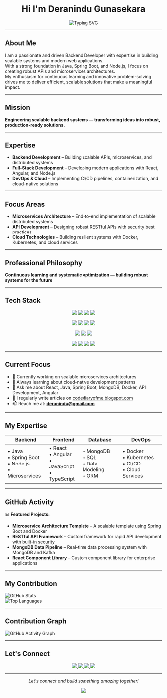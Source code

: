 <h1 align="center">Hi I'm Deranindu Gunasekara</h1>

<p align="center">
  <img src="https://readme-typing-svg.herokuapp.com?font=Fira+Code&size=22&pause=1000&color=00FF00&center=true&vCenter=true&width=600&lines=Welcome+to+My+GitHub+Profile!" alt="Typing SVG" />
</p>

---

## **About Me**

I am a passionate and driven Backend Developer with expertise in building scalable systems and modern web applications.  
With a strong foundation in Java, Spring Boot, and Node.js, I focus on creating robust APIs and microservices architectures.  
My enthusiasm for continuous learning and innovative problem-solving drives me to deliver efficient, scalable solutions that make a meaningful impact.

---

## **Mission**
**Engineering scalable backend systems — transforming ideas into robust, production-ready solutions.**

---

## **Expertise**
* **Backend Development** – Building scalable APIs, microservices, and distributed systems  
* **Full-Stack Development** – Developing modern applications with React, Angular, and Node.js  
* **DevOps & Cloud** – Implementing CI/CD pipelines, containerization, and cloud-native solutions  

---

## **Focus Areas**
* **Microservices Architecture** – End-to-end implementation of scalable distributed systems  
* **API Development** – Designing robust RESTful APIs with security best practices  
* **Cloud Technologies** – Building resilient systems with Docker, Kubernetes, and cloud services  

---

## **Professional Philosophy**
**Continuous learning and systematic optimization — building robust systems for the future**

---

## **Tech Stack**

<p align="center">
  <!-- Backend -->
  <img src="https://img.shields.io/badge/java-%23ED8B00.svg?style=for-the-badge&logo=openjdk&logoColor=white"/>
  <img src="https://img.shields.io/badge/spring%20boot-%236DB33F.svg?style=for-the-badge&logo=spring&logoColor=white"/>
  <img src="https://img.shields.io/badge/node.js-6DA55F?style=for-the-badge&logo=node.js&logoColor=white"/>
  <img src="https://img.shields.io/badge/express.js-%23404d59.svg?style=for-the-badge&logo=express&logoColor=%2361DAFB"/>
</p>

<p align="center">
  <!-- Frontend -->
  <img src="https://img.shields.io/badge/react-%2320232a.svg?style=for-the-badge&logo=react&logoColor=%2361DAFB"/>
  <img src="https://img.shields.io/badge/angular-%23DD0031.svg?style=for-the-badge&logo=angular&logoColor=white"/>
  <img src="https://img.shields.io/badge/javascript-%23323330.svg?style=for-the-badge&logo=javascript&logoColor=%23F7DF1E"/>
  <img src="https://img.shields.io/badge/typescript-%23007ACC.svg?style=for-the-badge&logo=typescript&logoColor=white"/>
</p>

<p align="center">
  <!-- Database -->
  <img src="https://img.shields.io/badge/MongoDB-%234ea94b.svg?style=for-the-badge&logo=mongodb&logoColor=white"/>
  <img src="https://img.shields.io/badge/mysql-%2300f.svg?style=for-the-badge&logo=mysql&logoColor=white"/>
  <img src="https://img.shields.io/badge/postgresql-%23316192.svg?style=for-the-badge&logo=postgresql&logoColor=white"/>
</p>

<p align="center">
  <!-- DevOps -->
  <img src="https://img.shields.io/badge/docker-%230db7ed.svg?style=for-the-badge&logo=docker&logoColor=white"/>
  <img src="https://img.shields.io/badge/kubernetes-%23326ce5.svg?style=for-the-badge&logo=kubernetes&logoColor=white"/>
  <img src="https://img.shields.io/badge/git-%23F05033.svg?style=for-the-badge&logo=git&logoColor=white"/>
  <img src="https://img.shields.io/badge/AWS-%23FF9900.svg?style=for-the-badge&logo=amazon-aws&logoColor=white"/>
</p>

---

## **Current Focus**
* 🔭 Currently working on scalable microservices architectures  
* 🌱 Always learning about cloud-native development patterns  
* 💬 Ask me about React, Java, Spring Boot, MongoDB, Docker, API Development, Angular  
* 📝 I regularly write articles on [codediaryofme.blogspot.com](https://codediaryofme.blogspot.com)  
* 📫 Reach me at: **deranindu@gmail.com**

---

## **My Expertise**

| Backend                             | Frontend                          | Database                        | DevOps                        |
|------------------------------------|-----------------------------------|----------------------------------|-------------------------------|
| • Java<br>• Spring Boot<br>• Node.js<br>• Microservices | • React<br>• Angular<br>• JavaScript<br>• TypeScript | • MongoDB<br>• SQL<br>• Data Modeling<br>• ORM | • Docker<br>• Kubernetes<br>• CI/CD<br>• Cloud Services |

---

## **GitHub Activity**

📊 **Featured Projects:**

* **Microservice Architecture Template** – A scalable template using Spring Boot and Docker  
* **RESTful API Framework** – Custom framework for rapid API development with built-in security  
* **MongoDB Data Pipeline** – Real-time data processing system with MongoDB and Kafka  
* **React Component Library** – Custom component library for enterprise applications  

---

## **My Contribution**

![GitHub Stats](https://github-readme-stats.vercel.app/api?username=deranindu&show_icons=true&theme=radical)  
![Top Languages](https://github-readme-stats.vercel.app/api/top-langs/?username=deranindu&layout=compact&theme=radical)

---

## **Contribution Graph**

![GitHub Activity Graph](https://github-readme-activity-graph.vercel.app/graph?username=deranindu&theme=react-dark)

---

## **Let's Connect**

<p align="center">
  <a href="https://linkedin.com/in/deranindu">
    <img src="https://img.shields.io/badge/linkedin-%230077B5.svg?style=for-the-badge&logo=linkedin&logoColor=white"/>
  </a>
  <a href="https://twitter.com/deranindu">
    <img src="https://img.shields.io/badge/Twitter-%231DA1F2.svg?style=for-the-badge&logo=Twitter&logoColor=white"/>
  </a>
  <a href="mailto:deranindu@gmail.com">
    <img src="https://img.shields.io/badge/Gmail-D14836?style=for-the-badge&logo=gmail&logoColor=white"/>
  </a>
  <a href="https://codediaryofme.blogspot.com">
    <img src="https://img.shields.io/badge/Blog-FF5722?style=for-the-badge&logo=blogger&logoColor=white"/>
  </a>
</p>

---

<p align="center"><em>Let's connect and build something amazing together!</em></p>

<p align="center">
  <img src="https://komarev.com/ghpvc/?username=deranindu&color=brightgreen&style=for-the-badge"/>
</p>
